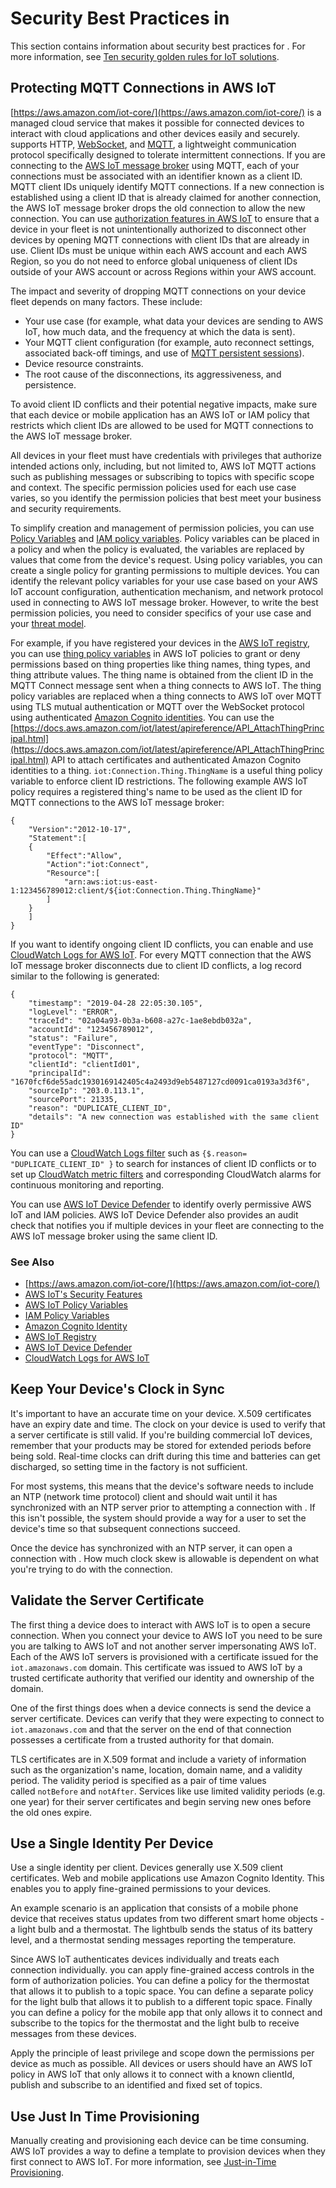 # Security Best Practices in<a name="security-best-practices"></a>

This section contains information about security best practices for \. For more information, see [ Ten security golden rules for IoT solutions](https://aws.amazon.com/blogs/iot/ten-security-golden-rules-for-iot-solutions/)\.

## Protecting MQTT Connections in AWS IoT<a name="secure-mqtt"></a>

[https://aws.amazon.com/iot-core/](https://aws.amazon.com/iot-core/) is a managed cloud service that makes it possible for connected devices to interact with cloud applications and other devices easily and securely\. supports HTTP, [WebSocket](https://en.wikipedia.org/wiki/WebSocket), and [MQTT](https://en.wikipedia.org/wiki/MQTT), a lightweight communication protocol specifically designed to tolerate intermittent connections\. If you are connecting to the [AWS IoT message broker](https://docs.aws.amazon.com/iot/latest/developerguide/iot-message-broker.html) using MQTT, each of your connections must be associated with an identifier known as a client ID\. MQTT client IDs uniquely identify MQTT connections\. If a new connection is established using a client ID that is already claimed for another connection, the AWS IoT message broker drops the old connection to allow the new connection\. You can use [authorization features in AWS IoT](https://docs.aws.amazon.com/iot/latest/developerguide/iot-authorization.html) to ensure that a device in your fleet is not unintentionally authorized to disconnect other devices by opening MQTT connections with client IDs that are already in use\. Client IDs must be unique within each AWS account and each AWS Region, so you do not need to enforce global uniqueness of client IDs outside of your AWS account or across Regions within your AWS account\.

The impact and severity of dropping MQTT connections on your device fleet depends on many factors\. These include:
+ Your use case \(for example, what data your devices are sending to AWS IoT, how much data, and the frequency at which the data is sent\)\.
+ Your MQTT client configuration \(for example, auto reconnect settings, associated back\-off timings, and use of [MQTT persistent sessions](https://docs.aws.amazon.com/iot/latest/developerguide/mqtt-persistent-sessions.html)\)\.
+ Device resource constraints\.
+ The root cause of the disconnections, its aggressiveness, and persistence\.

To avoid client ID conflicts and their potential negative impacts, make sure that each device or mobile application has an AWS IoT or IAM policy that restricts which client IDs are allowed to be used for MQTT connections to the AWS IoT message broker\.

All devices in your fleet must have credentials with privileges that authorize intended actions only, including, but not limited to, AWS IoT MQTT actions such as publishing messages or subscribing to topics with specific scope and context\. The specific permission policies used for each use case varies, so you identify the permission policies that best meet your business and security requirements\.

To simplify creation and management of permission policies, you can use [ Policy Variables](iot-policy-variables.md) and [IAM policy variables](https://docs.aws.amazon.com/IAM/latest/UserGuide/reference_policies_variables.html)\. Policy variables can be placed in a policy and when the policy is evaluated, the variables are replaced by values that come from the device's request\. Using policy variables, you can create a single policy for granting permissions to multiple devices\. You can identify the relevant policy variables for your use case based on your AWS IoT account configuration, authentication mechanism, and network protocol used in connecting to AWS IoT message broker\. However, to write the best permission policies, you need to consider specifics of your use case and your [threat model](https://en.wikipedia.org/wiki/Threat_model)\.

For example, if you have registered your devices in the [AWS IoT registry](https://docs.aws.amazon.com/iot/latest/developerguide/register-device.html), you can use [thing policy variables](https://docs.aws.amazon.com/iot/latest/developerguide/thing-policy-variables.html) in AWS IoT policies to grant or deny permissions based on thing properties like thing names, thing types, and thing attribute values\. The thing name is obtained from the client ID in the MQTT Connect message sent when a thing connects to AWS IoT\. The thing policy variables are replaced when a thing connects to AWS IoT over MQTT using TLS mutual authentication or MQTT over the WebSocket protocol using authenticated [Amazon Cognito identities](https://docs.aws.amazon.com/cognito/latest/developerguide/cognito-identities.html)\. You can use the [https://docs.aws.amazon.com/iot/latest/apireference/API_AttachThingPrincipal.html](https://docs.aws.amazon.com/iot/latest/apireference/API_AttachThingPrincipal.html) API to attach certificates and authenticated Amazon Cognito identities to a thing\. `iot:Connection.Thing.ThingName` is a useful thing policy variable to enforce client ID restrictions\. The following example AWS IoT policy requires a registered thing's name to be used as the client ID for MQTT connections to the AWS IoT message broker:

```
{
    "Version":"2012-10-17",
    "Statement":[
    {
        "Effect":"Allow",
        "Action":"iot:Connect",
        "Resource":[
            "arn:aws:iot:us-east-1:123456789012:client/${iot:Connection.Thing.ThingName}"
        ]
    }
    ]
}
```

If you want to identify ongoing client ID conflicts, you can enable and use [CloudWatch Logs for AWS IoT](https://docs.aws.amazon.com/iot/latest/developerguide/cloud-watch-logs.html)\. For every MQTT connection that the AWS IoT message broker disconnects due to client ID conflicts, a log record similar to the following is generated:

```
{
    "timestamp": "2019-04-28 22:05:30.105",
    "logLevel": "ERROR",
    "traceId": "02a04a93-0b3a-b608-a27c-1ae8ebdb032a",
    "accountId": "123456789012",
    "status": "Failure",
    "eventType": "Disconnect",
    "protocol": "MQTT",
    "clientId": "clientId01",
    "principalId": "1670fcf6de55adc1930169142405c4a2493d9eb5487127cd0091ca0193a3d3f6",
    "sourceIp": "203.0.113.1",
    "sourcePort": 21335,
    "reason": "DUPLICATE_CLIENT_ID",
    "details": "A new connection was established with the same client ID"
}
```

You can use a [CloudWatch Logs filter](https://docs.aws.amazon.com/AmazonCloudWatch/latest/logs/MonitoringLogData.html) such as `{$.reason= "DUPLICATE_CLIENT_ID" }` to search for instances of client ID conflicts or to set up [CloudWatch metric filters](https://docs.aws.amazon.com/AmazonCloudWatch/latest/logs/MonitoringPolicyExamples.html) and corresponding CloudWatch alarms for continuous monitoring and reporting\.

You can use [AWS IoT Device Defender](https://aws.amazon.com/iot-device-defender/) to identify overly permissive AWS IoT and IAM policies\. AWS IoT Device Defender also provides an audit check that notifies you if multiple devices in your fleet are connecting to the AWS IoT message broker using the same client ID\.

### See Also<a name="mqtt-security-see-also"></a>
+ [https://aws.amazon.com/iot-core/](https://aws.amazon.com/iot-core/)
+ [AWS IoT's Security Features](https://docs.aws.amazon.com/iot/latest/developerguide/authentication.html)
+ [AWS IoT Policy Variables](https://docs.aws.amazon.com/iot/latest/developerguide/policy-variables.html)
+ [IAM Policy Variables](https://docs.aws.amazon.com/IAM/latest/UserGuide/reference_policies_variables.html)
+ [Amazon Cognito Identity](https://docs.aws.amazon.com/cognito/latest/developerguide/cognito-identities.html)
+ [AWS IoT Registry](https://docs.aws.amazon.com/iot/latest/developerguide/register-device.html)
+ [AWS IoT Device Defender](https://aws.amazon.com/iot-device-defender/)
+ [CloudWatch Logs for AWS IoT](https://docs.aws.amazon.com/iot/latest/developerguide/cloud-watch-logs.html)

## Keep Your Device's Clock in Sync<a name="device-clock"></a>

It's important to have an accurate time on your device\. X\.509 certificates have an expiry date and time\. The clock on your device is used to verify that a server certificate is still valid\. If you're building commercial IoT devices, remember that your products may be stored for extended periods before being sold\. Real\-time clocks can drift during this time and batteries can get discharged, so setting time in the factory is not sufficient\.

For most systems, this means that the device's software needs to include an NTP \(network time protocol\) client and should wait until it has synchronized with an NTP server prior to attempting a connection with \. If this isn't possible, the system should provide a way for a user to set the device's time so that subsequent connections succeed\.

Once the device has synchronized with an NTP server, it can open a connection with \. How much clock skew is allowable is dependent on what you're trying to do with the connection\. 

## Validate the Server Certificate<a name="validate-server-cert"></a>

The first thing a device does to interact with AWS IoT is to open a secure connection\. When you connect your device to AWS IoT you need to be sure you are talking to AWS IoT and not another server impersonating AWS IoT\. Each of the AWS IoT servers is provisioned with a certificate issued for the `iot.amazonaws.com` domain\. This certificate was issued to AWS IoT by a trusted certificate authority that verified our identity and ownership of the domain\.

One of the first things does when a device connects is send the device a server certificate\. Devices can verify that they were expecting to connect to `iot.amazonaws.com` and that the server on the end of that connection possesses a certificate from a trusted authority for that domain\.

TLS certificates are in X\.509 format and include a variety of information such as the organization's name, location, domain name, and a validity period\. The validity period is specified as a pair of time values called `notBefore` and `notAfter`\. Services like use limited validity periods \(e\.g\. one year\) for their server certificates and begin serving new ones before the old ones expire\.

## Use a Single Identity Per Device<a name="cert-per-device"></a>

Use a single identity per client\. Devices generally use X\.509 client certificates\. Web and mobile applications use Amazon Cognito Identity\. This enables you to apply fine\-grained permissions to your devices\.

An example scenario is an application that consists of a mobile phone device that receives status updates from two different smart home objects \- a light bulb and a thermostat\. The lightbulb sends the status of its battery level, and a thermostat sending messages reporting the temperature\.

Since AWS IoT authenticates devices individually and treats each connection individually\. you can apply fine\-grained access controls in the form of authorization policies\. You can define a policy for the thermostat that allows it to publish to a topic space\. You can define a separate policy for the light bulb that allows it to publish to a different topic space\. Finally you can define a policy for the mobile app that only allows it to connect and subscribe to the topics for the thermostat and the light bulb to receive messages from these devices\.

Apply the principle of least privilege and scope down the permissions per device as much as possible\. All devices or users should have an AWS IoT policy in AWS IoT that only allows it to connect with a known clientId, publish and subscribe to an identified and fixed set of topics\.

## Use Just In Time Provisioning<a name="use-jitp"></a>

Manually creating and provisioning each device can be time consuming\. AWS IoT provides a way to define a template to provision devices when they first connect to AWS IoT\. For more information, see [Just\-in\-Time Provisioning](jit-provisioning.md)\.